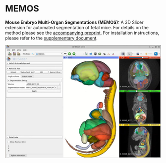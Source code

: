 # MEMOS
**Mouse Embryo Multi-Organ Segmentations (MEMOS):** A 3D Slicer extension for automated segmentation of fetal mice. For details on the method please see the [accompanying preprint](https://www.biorxiv.org/content/10.1101/2022.08.26.505447v2.full). For installation instructions, please refer to the [supplementary document](https://www.biorxiv.org/content/10.1101/2022.08.26.505447v2.supplementary-material).
    
<img src="./memos.jpg">
